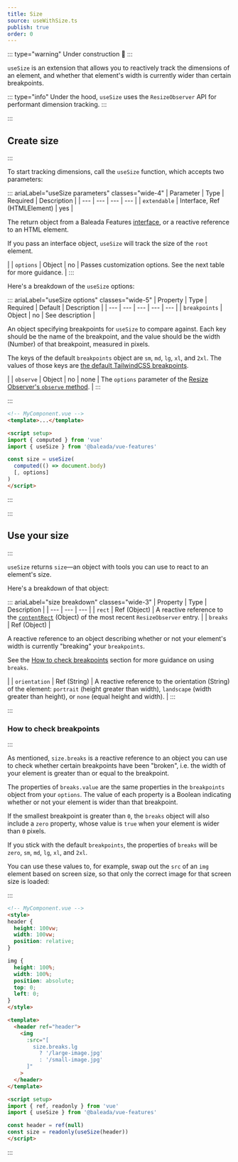 ```yaml
---
title: Size
source: useWithSize.ts
publish: true
order: 0
---
```


::: type="warning"
Under construction 🚧
:::


`useSize` is an extension that allows you to reactively track the dimensions of an element, and whether that element's width is currently wider than certain breakpoints.

::: type="info"
Under the hood, `useSize` uses the `ResizeObserver` API for performant dimension tracking.
:::


:::
## Create size
:::

To start tracking dimensions, call the `useSize` function, which accepts two parameters:

::: ariaLabel="useSize parameters" classes="wide-4"
| Parameter | Type | Required | Description |
| --- | --- | --- | --- |
| `extendable` | Interface, Ref (HTMLElement) | yes | <p>The return object from a Baleada Features [interface](/docs/features#using-functions), or a reactive reference to an HTML element.</p><p>If you pass an interface object, `useSize` will track the size of the `root` element.</p> |
| `options` | Object | no | Passes customization options. See the next table for more guidance. |
:::

Here's a breakdown of the `useSize` options:

::: ariaLabel="useSize options" classes="wide-5"
| Property | Type | Required | Default | Description |
| --- | --- | --- | --- | --- |
| `breakpoints` | Object | no | See description | <p>An object specifying breakpoints for `useSize` to compare against. Each key should be the name of the breakpoint, and the value should be the width (Number) of that breakpoint, measured in pixels.</p><p>The keys of the default `breakpoints` object are `sm`, `md`, `lg`, `xl`, and `2xl`. The values of those keys are [the default TailwindCSS breakpoints](https://tailwindcss.com/docs/responsive-design).</p> |
| `observe` | Object | no | none | The `options` parameter of the [Resize Observer's `observe` method](https://developer.mozilla.org/en-US/docs/Web/API/ResizeObserver/observe). |
:::

:::
```html
<!-- MyComponent.vue -->
<template>...</template>

<script setup>
import { computed } from 'vue'
import { useSize } from '@baleada/vue-features'

const size = useSize(
  computed(() => document.body)
  [, options]
)
</script>
```
:::


:::
## Use your size
:::

`useSize` returns `size`—an object with tools you can use to react to an element's size.

Here's a breakdown of that object:

::: ariaLabel="size breakdown" classes="wide-3"
| Property | Type | Description |
| --- | --- | --- |
| `rect` | Ref (Object) | A reactive reference to the [`contentRect`](https://developer.mozilla.org/en-US/docs/Web/API/ResizeObserverEntry/size) (Object) of the most recent `ResizeObserver` entry. |
| `breaks` | Ref (Object) | <p>A reactive reference to an object describing whether or not your element's width is currently "breaking" your `breakpoints`.</p><p>See the [How to check breakpoints](#how-to-check-breakpoints) section for more guidance on using `breaks`.</p> |
| `orientation` | Ref (String) | A reactive reference to the orientation (String) of the element: `portrait` (height greater than width), `landscape` (width greater than height), or `none` (equal height and width). |
:::


:::
### How to check breakpoints
:::

As mentioned, `size.breaks` is a reactive reference to an object you can use to check whether certain breakpoints have been "broken", i.e. the width of your element is greater than or equal to the breakpoint.

The properties of `breaks.value` are the same properties in the `breakpoints` object from your `options`. The value of each property is a Boolean indicating whether or not your element is wider than that breakpoint.

If the smallest breakpoint is greater than `0`, the `breaks` object will also include a `zero` property, whose value is `true` when your element is wider than `0` pixels.

If you stick with the default `breakpoints`, the properties of `breaks` will be `zero`, `sm`, `md`, `lg`, `xl`, and `2xl`.

You can use these values to, for example, swap out the `src` of an `img` element based on screen size, so that only the correct image for that screen size is loaded:

:::
```html
<!-- MyComponent.vue -->
<style>
header {
  height: 100vw;
  width: 100vw;
  position: relative;
}

img {
  height: 100%;
  width: 100%;
  position: absolute;
  top: 0;
  left: 0;
}
</style>

<template>
  <header ref="header">
    <img 
      :src="[
        size.breaks.lg 
          ? '/large-image.jpg' 
          : '/small-image.jpg'
      ]"
    >
  </header>
</template>

<script setup>
import { ref, readonly } from 'vue'
import { useSize } from '@baleada/vue-features'

const header = ref(null)
const size = readonly(useSize(header))
</script>
```
:::
